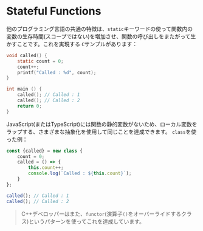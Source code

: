# Stateful Functions

他のプログラミング言語の共通の特徴は、`static`キーワードの使って関数内の変数の生存時間\(スコープではない\)を増加させ、関数の呼び出しをまたがって生かすことです。これを実現する `C`サンプルがあります：

```c
void called() {
    static count = 0;
    count++;
    printf("Called : %d", count);
}

int main () {
    called(); // Called : 1
    called(); // Called : 2
    return 0;
}
```

JavaScript\(またはTypeScript\)には関数の静的変数がないため、ローカル変数をラップする、さまざまな抽象化を使用して同じことを達成できます。 `class`を使った例：

```typescript
const {called} = new class {
    count = 0;
    called = () => {
        this.count++;
        console.log(`Called : ${this.count}`);
    }
};

called(); // Called : 1
called(); // Called : 2
```

> C++デベロッパーはまた、`functor`\(演算子`()`をオーバーライドするクラス\)というパターンを使ってこれを達成しています。

